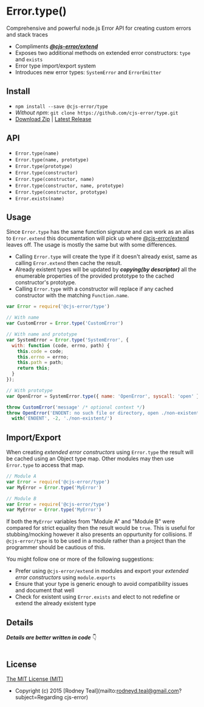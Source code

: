 # Error.type()
Comprehensive and powerful node.js Error API for creating custom errors and stack traces
* Compliments [***@cjs-error/extend***](https://github.com/cjs-error/extend)
* Exposes two additional methods on extended error constructors: `type` and `exists`
* Error type import/export system
* Introduces new error types: `SystemError` and `ErrorEmitter`

## Install
* `npm install --save @cjs-error/type`
* _Without npm_: `git clone https://github.com/cjs-error/type.git`
* [Download Zip](https://github.com/cjs-error/type/zipball/master) | [Latest Release](https://github.com/cjs-error/type/releases/latest)

## API
* `Error.type(name)`
* `Error.type(name, prototype)`
* `Error.type(prototype)`
* `Error.type(constructor)`
* `Error.type(constructor, name)`
* `Error.type(constructor, name, prototype)`
* `Error.type(constructor, prototype)`
* `Error.exists(name)`

## Usage
Since `Error.type` has the same function signature and can work as an alias to `Error.extend` this documentation will pick up where [@cjs-error/extend](https://github.com/cjs-error/extend#details) leaves off. The usage is mostly the same but with some differences.

* Calling `Error.type` will create the type if it doesn't already exist, same as calling `Error.extend` then cache the result. 
* Already existent types will be updated by ***copying(by descriptor)*** all the enumerable properties of the provided prototype to the cached constructor's prototype.
* Calling `Error.type` with a constructor will replace if any cached constructor with the matching `Function.name`.

```js
var Error = require('@cjs-error/type')

// With name
var CustomError = Error.type('CustomError')

// With name and prototype
var SystemError = Error.type('SystemError', {
  with: function (code, errno, path) {
    this.code = code;
    this.errno = errno;
    this.path = path;
    return this;
  }
});

// With prototype
var OpenError = SystemError.type({ name: 'OpenError', syscall: 'open' });

throw CustomError('message' /* optional context */)
throw OpenError('ENOENT: no such file or directory, open ./non-existent/').
  with('ENOENT', -2, './non-existent/')
```

## Import/Export
When creating _extended error constructors_ using `Error.type` the result will be cached using an Object type map. Other modules may then use `Error.type` to access that map.

```js
// Module A
var Error = require('@cjs-error/type')
var MyError = Error.type('MyError')

// Module B
var Error = require('@cjs-error/type')
var MyError = Error.type('MyError')
```

If both the `MyError` variables from "Module A" and "Module B" were compared for strict equality then the result would be `true`. This is useful for stubbing/mocking however it also presents an oppurtunity for collisions. If `@cjs-error/type` is to be used in a module rather than a project than the programmer should be cautious of this.

You might follow one or more of the following suggestions:
* Prefer using `@cjs-error/extend` in modules and export your _extended error constructors_ using `module.exports`
* Ensure that your type is generic enough to avoid compatibility issues and document that well
* Check for existent using `Error.exists` and elect to not redefine or extend the already existent type

## Details
_***Details are better written in code***_ :point_down:
```js

```

## License
[The MIT License (MIT)](../master/LICENSE)
* Copyright (c) 2015 [Rodney Teal](mailto:rodneyd.teal@gmail.com?subject=Regarding cjs-error)
